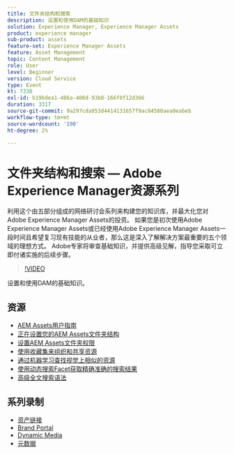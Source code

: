 ```yaml
---
title: 文件夹结构和搜索
description: 设置和使用DAM的基础知识
solution: Experience Manager, Experience Manager Assets
product: experience manager
sub-product: assets
feature-set: Experience Manager Assets
feature: Asset Management
topic: Content Management
role: User
level: Beginner
version: Cloud Service
type: Event
kt: 7338
exl-id: b19bdea1-486a-400d-93b8-166f0f12d366
duration: 3317
source-git-commit: 9a297cda953d4414131657f9ac84580aea0eabeb
workflow-type: tm+mt
source-wordcount: '190'
ht-degree: 2%

---
```


# 文件夹结构和搜索 — Adobe Experience Manager资源系列

利用这个由五部分组成的网络研讨会系列来构建您的知识库，并最大化您对Adobe Experience Manager Assets的投资。 如果您是初次使用Adobe Experience Manager Assets或已经使用Adobe Experience Manager Assets一段时间且希望复习现有技能的从业者，那么这是深入了解解决方案最重要的五个领域的理想方式。 Adobe专家将审查基础知识，并提供高级见解，指导您采取可立即付诸实施的后续步骤。

>[!VIDEO](https://video.tv.adobe.com/v/332135/?quality=12&learn=on&hidetitle=true)

设置和使用DAM的基础知识。

## 资源

* [AEM Assets用户指南](https://experienceleague.adobe.com/docs/experience-manager-65/assets/home.html)
* [正在设置您的AEM Assets文件夹结构](https://experienceleague.adobe.com/docs/experience-manager-learn/assets/configuring/baseline-folders.html)
* [设置AEM Assets文件夹权限](https://experienceleague.adobe.com/docs/experience-manager-learn/assets/configuring/baseline-permissions.html)
* [使用收藏集来组织和共享资源](https://experienceleague.adobe.com/docs/experience-manager-learn/assets/search-and-discovery/collections.html)
* [通过机器学习查找视觉上相似的资源](https://experienceleague.adobe.com/docs/experience-manager-learn/assets/search-and-discovery/search.html)
* [使用动态搜索Facet获取精确准确的搜索结果](https://experienceleague.adobe.com/docs/experience-manager-learn/assets/search-and-discovery/search.html)
* [高级全文搜索语法](https://experienceleague.adobe.com/docs/experience-manager-64/assets/using/gql-search.html?lang=en#using)

## 系列录制

* [资产链接](asset-link.md)
* [Brand Portal](brand-portal.md)
* [Dynamic Media](dynamic-media.md)
* [元数据](metadata.md)
